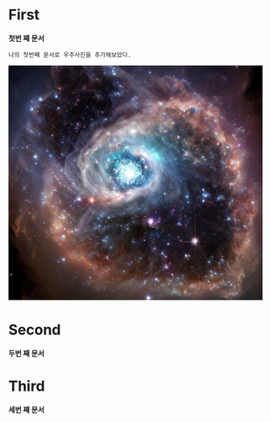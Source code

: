 # First
**첫번 째 문서**
```
나의 첫번째 문서로 우주사진을 추가해보았다.
```
![space.png](https://github.com/JwCho1/First/blob/main/img/space.png)

# Second
**두번 째 문서**

# Third
**세번 째 문서**
